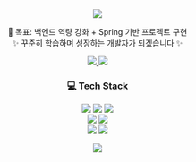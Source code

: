 <div align="center">

<img src="https://capsule-render.vercel.app/api?type=waving&height=200&text=Chanwoo%20Kim!&fontAlign=50&fontAlignY=40&color=gradient" />

  <p>
    🚀 목표: 백엔드 역량 강화 + Spring 기반 프로젝트 구현  
    <br>✨ 꾸준히 학습하며 성장하는 개발자가 되겠습니다 ✨
  </p>
  
  <p>
    <a href="mailto:rlacksdn1223@naver.com">
      <img src="https://img.shields.io/badge/Email-D14836?logo=gmail&logoColor=white&style=for-the-badge" />
    </a>
    <a href="https://velog.io/@cksdn1223/series">
      <img src="https://img.shields.io/badge/Velog-20C997?style=for-the-badge&logo=ghost&logoColor=white" />
    </a>
  </p>




  ### 💻 Tech Stack
  <p align="center">
    <span>
      <img src="https://img.shields.io/badge/JavaScript-F7DF1E?style=for-the-badge&logo=javascript&logoColor=black"/>
      <img src="https://img.shields.io/badge/HTML5-E34F26?style=for-the-badge&logo=html5&logoColor=white"/>
      <img src="https://img.shields.io/badge/CSS3-1572B6?style=for-the-badge&logo=css3&logoColor=white"/>
    </span>
    <br>
    <span>
      <img src="https://img.shields.io/badge/MariaDB-003545?style=for-the-badge&logo=mariadb&logoColor=white"/>
      <img src="https://img.shields.io/badge/Spring-6DB33F?style=for-the-badge&logo=spring&logoColor=white"/>
    </span>
    <br>
    <span>
      <img src="https://img.shields.io/badge/Python-3776AB?style=for-the-badge&logo=python&logoColor=white"/>
      <img src="https://img.shields.io/badge/Java-007396?style=for-the-badge&logo=openjdk&logoColor=white"/>
    </span>
  </p>


  <p>
    <img src="https://github-readme-stats.vercel.app/api/top-langs/?username=cksdn1223&theme=tokyonight&layout=compact" />
  </p>
</div>

